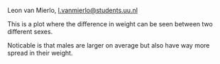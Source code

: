 Leon van Mierlo, l.vanmierlo@students.uu.nl

This is a plot where the difference in weight can be seen between two different sexes.

Noticable is that males are larger on average but also have way more spread in their weight.
